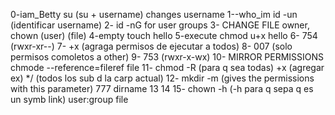 0-iam_Betty su (su + username) changes username
1--who_im id -un (identificar username)
2- id -nG for user groups
3- CHANGE FILE owner, chown (user) (file)
4-empty touch hello
5-execute chmod u+x hello
6- 754 (rwxr-xr--)
7- +x (agraga permisos de ejecutar a todos) 
8- 007 (solo permisos comoletos a other)
9- 753 (rwxr-x-wx)
10- MIRROR PERMISSIONS chmode --reference=fileref file
11- chmod -R (para q sea todas) +x (agregar ex) */ (todos los sub d la carp actual)
12- mkdir -m (gives the permissions with this parameter) 777 dirname
13
14
15- chown -h (-h para q sepa q es un symb link) user:group file
